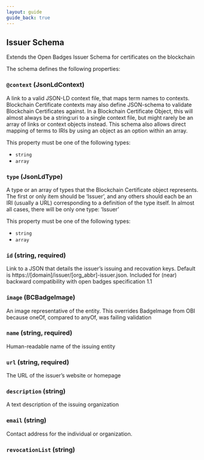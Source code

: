 ```yaml
---
layout: guide
guide_back: true
---
```


## Issuer Schema

Extends the Open Badges Issuer Schema for certificates on the blockchain

The schema defines the following properties:

### `@context` (JsonLdContext)

A link to a valid JSON-LD context file, that maps term names to contexts. Blockchain Certificate contexts may also define JSON-schema to validate Blockchain Certificates against. In a Blockchain Certificate Object, this will almost always be a string:uri to a single context file, but might rarely be an array of links or context objects instead. This schema also allows direct mapping of terms to IRIs by using an object as an option within an array.

This property must be one of the following types:

*   `string`
*   `array`

### `type` (JsonLdType)

A type or an array of types that the Blockchain Certificate object represents. The first or only item should be ‘Issuer’, and any others should each be an IRI (usually a URL) corresponding to a definition of the type itself. In almost all cases, there will be only one type: ‘Issuer’

This property must be one of the following types:

*   `string`
*   `array`

### `id` (string, required)

Link to a JSON that details the issuer’s issuing and recovation keys. Default is https://[domain]/issuer/[org_abbr]-issuer.json. Included for (near) backward compatibility with open badges specification 1.1

### `image` (BCBadgeImage)

An image representative of the entity. This overrides BadgeImage from OBI because oneOf, compared to anyOf, was failing validation

### `name` (string, required)

Human-readable name of the issuing entity

### `url` (string, required)

The URL of the issuer’s website or homepage

### `description` (string)

A text description of the issuing organization

### `email` (string)

Contact address for the individual or organization.

### `revocationList` (string)
